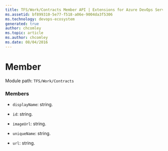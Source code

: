```yaml
---
title: TFS/Work/Contracts Member API | Extensions for Azure DevOps Services
ms.assetid: bf899310-5e77-f518-a06e-9004da3f5306
ms.technology: devops-ecosystem
generated: true
author: chcomley
ms.topic: article
ms.author: chcomley
ms.date: 08/04/2016
---
```


# Member

Module path: `TFS/Work/Contracts`

### Members

* `displayName`: string.

* `id`: string.

* `imageUrl`: string.

* `uniqueName`: string.

* `url`: string.

